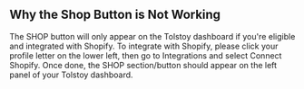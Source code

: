 ## Why the Shop Button is Not Working

The SHOP button will only appear on the Tolstoy dashboard if you're eligible and integrated with Shopify. To integrate with Shopify, please click your profile letter on the lower left, then go to Integrations and select Connect Shopify. Once done, the SHOP section/button should appear on the left panel of your Tolstoy dashboard.